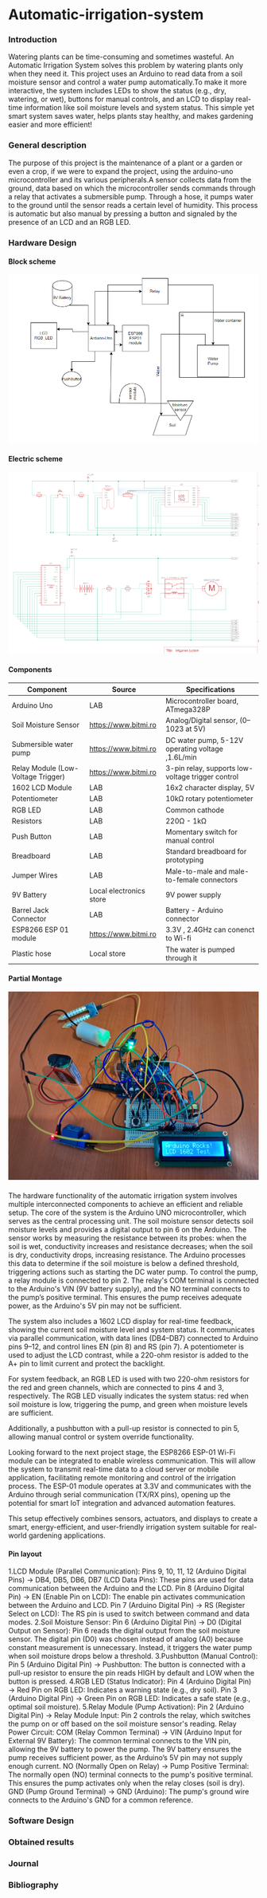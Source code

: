 # Automatic-irrigation-system

  ### Introduction
  
Watering plants can be time-consuming and sometimes wasteful. An Automatic Irrigation System solves this problem by watering plants only when they need it. This project uses an Arduino to read data from a soil 
moisture sensor and control a water pump automatically.To make it more interactive, the system includes LEDs to show the status (e.g., dry, watering, or wet), buttons for manual controls, and an LCD to display real-time information like soil moisture levels and system status. This simple yet smart system saves water, helps plants stay healthy, and makes gardening easier and more efficient! 
     
  ### General description
The purpose of this project is the maintenance of a plant or a garden or even a crop, if we were to expand the project, using the arduino-uno microcontroller and its various peripherals.A sensor collects data from the ground, data based on which the microcontroller sends commands through a relay that activates a submersible pump. Through a hose, it pumps water to the ground until the sensor reads a certain level of humidity. This process is automatic but also manual by pressing a button and signaled by the presence of an LCD and an RGB LED.


  ### Hardware Design

  #### Block scheme
  ![Block Scheme](Images/Schema_bloc.PNG)

  #### Electric scheme
  ![Electric Scheme](Images/schema_electrica.PNG)

  #### Components
  | **Component**                | **Source**                | **Specifications**                            |
|------------------------------|---------------------------|----------------------------------------------|
| Arduino Uno                  | LAB                       | Microcontroller board, ATmega328P            |
| Soil Moisture Sensor         | https://www.bitmi.ro      | Analog/Digital sensor, (0–1023 at 5V)        |
| Submersible water pump       | https://www.bitmi.ro      | DC water pump, 5-12V operating voltage ,1.6L/min|
| Relay Module (Low-Voltage Trigger) | https://www.bitmi.ro| 3-pin relay, supports low-voltage trigger control|
| 1602 LCD Module              | LAB                       | 16x2 character display,  5V                  |
| Potentiometer                | LAB                       | 10kΩ rotary potentiometer                    |
| RGB LED                      | LAB                       | Common cathode                               |
| Resistors                    | LAB                       | 220Ω - 1kΩ                                   |
| Push Button                  | LAB                       | Momentary switch for manual control          |
| Breadboard                   | LAB                       | Standard breadboard for prototyping          |
| Jumper Wires                 | LAB                       | Male-to-male and male-to-female connectors   |
| 9V Battery                   | Local electronics store   | 9V power supply                              |
| Barrel Jack Connector        | LAB                       | Battery - Arduino connector                  |
| ESP8266 ESP 01 module        | https://www.bitmi.ro      | 3.3V , 2.4GHz can conenct to Wi-fi           |
| Plastic hose                 | Local store               | The water is pumped through it               |
  #### Partial Montage
  ![Partial Montage](Images/Montaj_fizic.jpeg)
  ####
  The hardware functionality of the automatic irrigation system involves multiple interconnected components to achieve an efficient and reliable setup. The core of the system is the Arduino UNO microcontroller, which serves as the central processing unit. The soil moisture sensor detects soil moisture levels and provides a digital output to pin 6 on the Arduino. The sensor works by measuring the resistance between its probes: when the soil is wet, conductivity increases and resistance decreases; when the soil is dry, conductivity drops, increasing resistance. The Arduino processes this data to determine if the soil moisture is below a defined threshold, triggering actions such as starting the DC water pump. To control the pump, a relay module is connected to pin 2. The relay's COM terminal is connected to the Arduino's VIN (9V battery supply), and the NO terminal connects to the pump’s positive terminal. This ensures the pump receives adequate power, as the Arduino's 5V pin may not be sufficient.

The system also includes a 1602 LCD display for real-time feedback, showing the current soil moisture level and system status. It communicates via parallel communication, with data lines (DB4–DB7) connected to Arduino pins 9–12, and control lines EN (pin 8) and RS (pin 7). A potentiometer is used to adjust the LCD contrast, while a 220-ohm resistor is added to the A+ pin to limit current and protect the backlight.

For system feedback, an RGB LED is used with two 220-ohm resistors for the red and green channels, which are connected to pins 4 and 3, respectively. The RGB LED visually indicates the system status: red when soil moisture is low, triggering the pump, and green when moisture levels are sufficient.

Additionally, a pushbutton with a pull-up resistor is connected to pin 5, allowing manual control or system override functionality.

Looking forward to the next project stage, the ESP8266 ESP-01 Wi-Fi module can be integrated to enable wireless communication. This will allow the system to transmit real-time data to a cloud server or mobile application, facilitating remote monitoring and control of the irrigation process. The ESP-01 module operates at 3.3V and communicates with the Arduino through serial communication (TX/RX pins), opening up the potential for smart IoT integration and advanced automation features.

This setup effectively combines sensors, actuators, and displays to create a smart, energy-efficient, and user-friendly irrigation system suitable for real-world gardening applications.
  
  #### Pin layout
  1.LCD Module (Parallel Communication):
  Pins 9, 10, 11, 12 (Arduino Digital Pins) → DB4, DB5, DB6, DB7 (LCD Data Pins):
  These pins are used for data communication between the Arduino and the LCD. 
  Pin 8 (Arduino Digital Pin) → EN (Enable Pin on LCD):
  The enable pin activates communication between the Arduino and LCD. 
  Pin 7 (Arduino Digital Pin) → RS (Register Select on LCD):
  The RS pin is used to switch between command and data modes. 
  2.Soil Moisture Sensor:
  Pin 6 (Arduino Digital Pin) → D0 (Digital Output on Sensor):
  Pin 6 reads the digital output from the soil moisture sensor. The digital pin (D0) was chosen instead of analog (A0) because constant measurement is unnecessary. Instead, it triggers the water pump when soil      moisture drops below a threshold.
  3.Pushbutton (Manual Control):
  Pin 5 (Arduino Digital Pin) → Pushbutton:
  The button is connected with a pull-up resistor to ensure the pin reads HIGH by default and LOW when the button is pressed. 
  4.RGB LED (Status Indicator):
  Pin 4 (Arduino Digital Pin) → Red Pin on RGB LED:
  Indicates a warning state (e.g., dry soil).
  Pin 3 (Arduino Digital Pin) → Green Pin on RGB LED:
  Indicates a safe state (e.g., optimal soil moisture). 
  5.Relay Module (Pump Activation):
  Pin 2 (Arduino Digital Pin) → Relay Module Input:
  Pin 2 controls the relay, which switches the pump on or off based on the soil moisture sensor's reading.
  Relay Power Circuit:
  COM (Relay Common Terminal) → VIN (Arduino Input for External 9V Battery):
  The common terminal connects to the VIN pin, allowing the 9V battery to power the pump. The 9V battery ensures the pump receives sufficient power, as the Arduino’s 5V pin may not supply enough current.
  NO (Normally Open on Relay) → Pump Positive Terminal:
  The normally open (NO) terminal connects to the pump's positive terminal. This ensures the pump activates only when the relay closes (soil is dry).
  GND (Pump Ground Terminal) → GND (Arduino):
  The pump's ground wire connects to the Arduino's GND for a common reference.

  

  

  ### Software Design


  ### Obtained results


  ### Journal


  ### Bibliography

